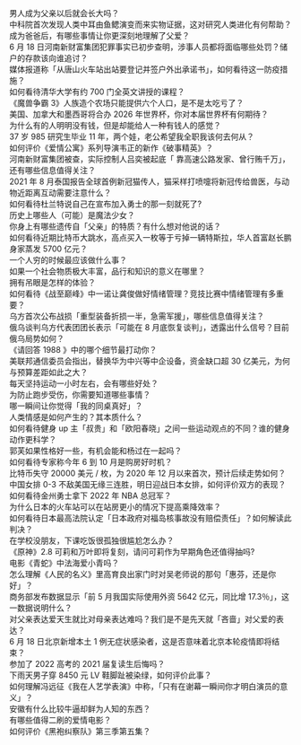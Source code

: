 男人成为父亲以后就会长大吗？  
中科院首次发现人类中耳由鱼鳃演变而来实物证据，这对研究人类进化有何帮助？  
成为爸爸后，有哪些事情让你更深刻地理解了父爱？  
6 月 18 日河南新财富集团犯罪事实已初步查明，涉事人员都将面临哪些处罚？储户的存款该向谁追讨？  
媒体报道称「从唐山火车站出站要登记并签户外出承诺书」，如何看待这一防疫措施？  
如何看待清华大学有约 700 门全英文讲授的课程？  
《魔兽争霸 3》人族造个农场只能提供六个人口，是不是太吃亏了？  
美国、加拿大和墨西哥将合办 2026 年世界杯，你对本届世界杯有何期待？  
为什么有的人明明没有钱，但是却能给人一种有钱人的感觉？  
37 岁 985 研究生毕业 11 年，两个娃，老公希望我全职我该何去何从？  
如何评价《爱情公寓》系列导演韦正的新作《破事精英》？  
河南新财富集团被查，实际控制人吕奕被起底「 靠高速公路发家、曾行贿千万」，还有哪些信息值得关注？  
2021 年 8 月泰国报告全球首例新冠猫传人，猫采样打喷嚏将新冠传给兽医，与动物近距离互动需要注意什么？  
如何看待杜兰特说自己在宣布加入勇士的那一刻就死了?  
历史上哪些人（可能）是魔法少女？  
你身上有哪些遗传自「父亲」的特质？有什么想对他说的话？  
如何看待近期比特币大跳水，高点买入一枚等于亏掉一辆特斯拉，华人首富赵长鹏身家蒸发 5700 亿元？  
一个人穷的时候最应该做什么事？  
如果一个社会物质极大丰富，品行和知识的意义在哪里？  
拥有吊眼是怎样的体验？  
如何看待《战至巅峰》中一诺让龚俊做好情绪管理？竞技比赛中情绪管理有多重要？  
乌方首次公布战损「重型装备折损一半，急需军援」，哪些信息值得关注？  
俄乌谈判乌方代表团团长表示「可能在 8 月底恢复谈判」，透露出什么信号？目前俄乌局势如何？  
《请回答 1988 》中的哪个细节最打动你？  
美联邦通信委员会指出，替换华为中兴等中企设备，资金缺口超 30 亿美元，为何与预算差距如此之大？  
每天坚持运动一小时左右，会有哪些好处？  
为防止跑步受伤，你需要知道哪些事情？  
哪一瞬间让你觉得「我的同桌真好」？  
人类情感是如何产生的？其本质什么？  
如何看待健身 up 主「叔贵」和「欧阳春晓」之间一些运动观点的不同？谁的健身动作更科学？  
郭芙如果性格好一些，有机会能和杨过在一起吗？  
如何看待专家称今年 6 到 10 月是购房好时机？  
比特币失守 20000 美元 / 枚，为 2020 年 12 月以来首次，预计后续走势如何？  
中国女排 0-3 不敌美国无缘三连胜，明日迎战日本女排，如何评价双方的表现？  
如何看待金州勇士拿下 2022 年 NBA 总冠军？  
为什么日本的火车站可以在站房更小的情况下提高乘降效率？  
如何看待日本最高法院认定「日本政府对福岛核事故没有赔偿责任」？如何解读此判决？  
在学校没朋友，下课吃饭很孤独很尴尬怎么办？  
《原神》2.8 可莉和万叶即将复刻，请问可莉作为早期角色还值得抽吗?  
电影《青蛇》中法海爱小青吗？  
怎么理解《人民的名义》里高育良出家门时对吴老师说的那句「惠芬，还是你好」？  
商务部发布数据显示「前 5 月我国实际使用外资 5642 亿元，同比增 17.3％」，这一数据说明什么？  
对父亲表达爱天生就比对母亲表达难吗？我们是不是先天就「吝啬」对父爱的表达？  
6 月 18 日北京新增本土 1 例无症状感染者，这是否意味着北京本轮疫情即将结束？  
参加了 2022 高考的 2021 届复读生后悔吗？  
下雨天男子穿 8450 元 LV 鞋脚趾被染绿，如何评价此事？  
如何理解冯远征《我在人艺学表演》中称，「只有在谢幕一瞬间你才明白演员的意义」？  
安徽有什么比较牛逼却鲜为人知的东西？  
有哪些值得二刷的爱情电影？  
如何评价《黑袍纠察队》第三季第五集？  
